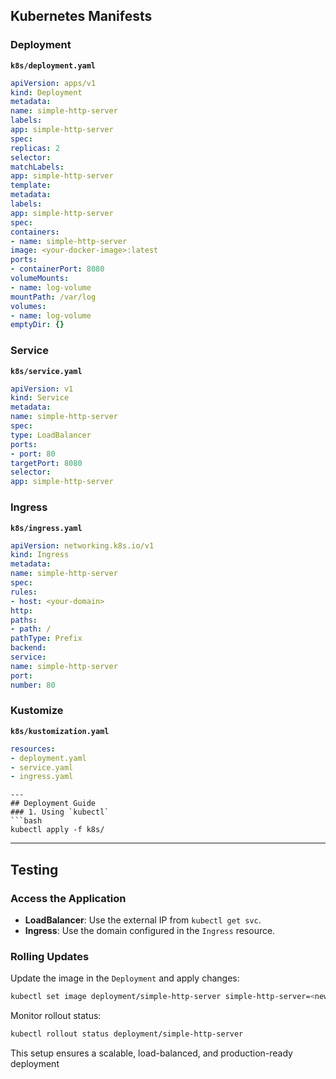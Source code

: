 ## Kubernetes Manifests
### Deployment
**`k8s/deployment.yaml`**
```yaml
apiVersion: apps/v1
kind: Deployment
metadata:
name: simple-http-server
labels:
app: simple-http-server
spec:
replicas: 2
selector:
matchLabels:
app: simple-http-server
template:
metadata:
labels:
app: simple-http-server
spec:
containers:
- name: simple-http-server
image: <your-docker-image>:latest
ports:
- containerPort: 8080
volumeMounts:
- name: log-volume
mountPath: /var/log
volumes:
- name: log-volume
emptyDir: {}
```
### Service
**`k8s/service.yaml`**
```yaml
apiVersion: v1
kind: Service
metadata:
name: simple-http-server
spec:
type: LoadBalancer
ports:
- port: 80
targetPort: 8080
selector:
app: simple-http-server
```
### Ingress
**`k8s/ingress.yaml`**
```yaml
apiVersion: networking.k8s.io/v1
kind: Ingress
metadata:
name: simple-http-server
spec:
rules:
- host: <your-domain>
http:
paths:
- path: /
pathType: Prefix
backend:
service:
name: simple-http-server
port:
number: 80
```
### Kustomize
**`k8s/kustomization.yaml`**
```yaml
resources:
- deployment.yaml
- service.yaml
- ingress.yaml
```
```
---
## Deployment Guide
### 1. Using `kubectl`
```bash
kubectl apply -f k8s/
```
---
## Testing
### Access the Application
- **LoadBalancer**: Use the external IP from `kubectl get svc`.
- **Ingress**: Use the domain configured in the `Ingress` resource.
### Rolling Updates
Update the image in the `Deployment` and apply changes:
```bash
kubectl set image deployment/simple-http-server simple-http-server=<new-image>
```
Monitor rollout status:
```bash
kubectl rollout status deployment/simple-http-server
```
This setup ensures a scalable, load-balanced, and production-ready deployment
